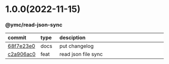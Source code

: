 
<style>
table{
    display:table;
    width:100%;
}
table th:nth-of-type(1),table th:nth-of-type(2) {
    width:12%;
}
</style>


<a name="1.0.0"></a>
# 1.0.0(2022-11-15)
### @ymc/read-json-sync

<div align="center" style="margin-left: auto;margin-right: auto;background:white;">

commit|type|desciption
:----|:----|:----
[68f7e23e0](https://github.com/ymc-github/js-idea/commit/c68f7e23e0c800f2846148691f7947e85b9d8efe)|docs|put changelog
[c2a906ac0](https://github.com/ymc-github/js-idea/commit/ec2a906ac05f4cefad4b98c4d6065ca40dec49d0)|feat|read json file sync

</div>
